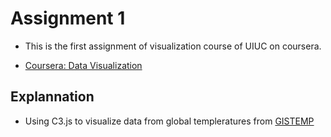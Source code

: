 # Assignment 1 

- This is the first assignment of visualization course of UIUC on coursera.

- [Coursera: Data Visualization](https://www.coursera.org/learn/datavisualization)

## Explannation

- Using C3.js to visualize data from global templeratures from [GISTEMP](https://data.giss.nasa.gov/gistemp/)

